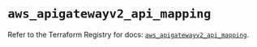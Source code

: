 # `aws_apigatewayv2_api_mapping`

Refer to the Terraform Registry for docs: [`aws_apigatewayv2_api_mapping`](https://registry.terraform.io/providers/hashicorp/aws/5.83.0/docs/resources/apigatewayv2_api_mapping).
